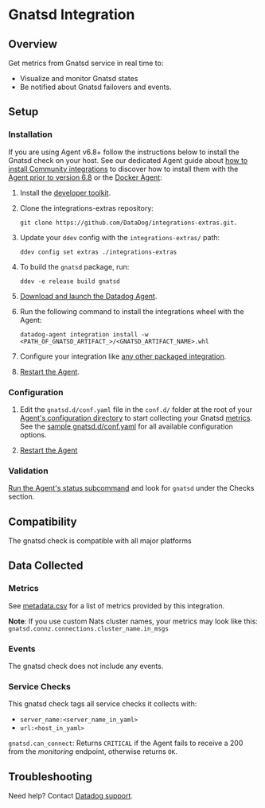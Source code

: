 # Gnatsd Integration

## Overview

Get metrics from Gnatsd service in real time to:

* Visualize and monitor Gnatsd states
* Be notified about Gnatsd failovers and events.

## Setup

### Installation

If you are using Agent v6.8+ follow the instructions below to install the Gnatsd check on your host. See our dedicated Agent guide about [how to install Community integrations][1] to discover how to install them with the [Agent prior to version 6.8][2] or the [Docker Agent][3]:

1. Install the [developer toolkit][4].
2. Clone the integrations-extras repository:

    ```
    git clone https://github.com/DataDog/integrations-extras.git.
    ```

3. Update your `ddev` config with the `integrations-extras/` path:

    ```
    ddev config set extras ./integrations-extras
    ```

4. To build the `gnatsd` package, run:

    ```
    ddev -e release build gnatsd
    ```

5. [Download and launch the Datadog Agent][5].
6. Run the following command to install the integrations wheel with the Agent:

    ```
    datadog-agent integration install -w <PATH_OF_GNATSD_ARTIFACT_>/<GNATSD_ARTIFACT_NAME>.whl
    ```

7. Configure your integration like [any other packaged integration][6].
8. [Restart the Agent][7].

### Configuration

1. Edit the `gnatsd.d/conf.yaml` file in the `conf.d/` folder at the root of your [Agent's configuration directory][8] to start collecting your Gnatsd [metrics](#metrics).
  See the [sample gnatsd.d/conf.yaml][9] for all available configuration options.

2. [Restart the Agent][10]

### Validation

[Run the Agent's status subcommand][11] and look for `gnatsd` under the Checks section.

## Compatibility

The gnatsd check is compatible with all major platforms

## Data Collected
### Metrics

See [metadata.csv][12] for a list of metrics provided by this integration.

**Note**: If you use custom Nats cluster names, your metrics may look like this:
`gnatsd.connz.connections.cluster_name.in_msgs`

### Events
The gnatsd check does not include any events.

### Service Checks
This gnatsd check tags all service checks it collects with:

* `server_name:<server_name_in_yaml>`
* `url:<host_in_yaml>`

`gnatsd.can_connect`:
Returns `CRITICAL` if the Agent fails to receive a 200 from the _monitoring_ endpoint, otherwise returns `OK`.

## Troubleshooting
Need help? Contact [Datadog support][13].

[1]: https://docs.datadoghq.com/agent/guide/community-integrations-installation-with-docker-agent
[2]: https://docs.datadoghq.com/agent/guide/community-integrations-installation-with-docker-agent/?tab=agentpriorto68
[3]: https://docs.datadoghq.com/agent/guide/community-integrations-installation-with-docker-agent/?tab=docker
[4]: https://docs.datadoghq.com/developers/integrations/new_check_howto/#developer-toolkit
[5]: https://app.datadoghq.com/account/settings#agent
[6]: https://docs.datadoghq.com/getting_started/integrations
[7]: https://docs.datadoghq.com/agent/guide/agent-commands/?tab=agentv6#restart-the-agent
[8]: https://docs.datadoghq.com/agent/guide/agent-configuration-files/?tab=agentv6#agent-configuration-directory
[9]: https://github.com/DataDog/integrations-extras/blob/master/gnatsd/datadog_checks/gnatsd/data/conf.yaml.example
[10]: https://docs.datadoghq.com/agent/guide/agent-commands/?tab=agentv6#start-stop-and-restart-the-agent
[11]: https://docs.datadoghq.com/agent/guide/agent-commands/?tab=agentv6#service-status
[12]: https://github.com/DataDog/datadog-sdk-testing/blob/master/lib/config/metadata.csv
[13]: https://docs.datadoghq.com/help
